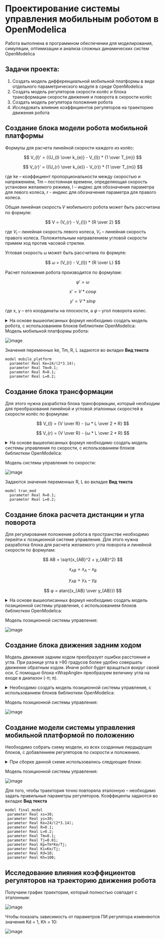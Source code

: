 # Проектирование системы управления мобильным роботом в OpenModelica  
Работа выполнена в программном обеспечении для моделирования, симуляции, оптимизации и анализа сложных динамических систем OpenModelica  
## Задачи проекта:  
1)	Создать модель дифференциальной мобильной платформы в виде отдельного параметрического модуля в среде OpenModelica
2)	Создать модель регуляторов скорости колёс и блока трансформации скорости движения и поворота в скорости колёс
3)	Создать модель регулятора положения робота
4)	Исследовать влияние коэффициентов регуляторов на траекторию движения робота  

## Создание блока модели робота мобильной платформы  
Формулы для расчета линейной скорости каждого из колёс:  

$$ V_{l}' = ({U_{l} \over k_{e}} - V_{l}) * {1 \over T_{m}} $$

$$ V_{r}' = ({U_{r} \over k_{e}} - V_{r}) * {1 \over T_{m}} $$

где ke – коэффициент пропорциональности между скоростью и напряжением, Tm – постоянная времени, определяющая скорость установки желаемого режима, l – индекс для обозначения параметра для левого колеса, r - индекс для обозначения параметра для правого колеса.  

Общая линейная скорость 𝑉 мобильного робота может быть рассчитана по формуле:  

$$ V = (V_{r} - V_{l}) * {R \over 2} $$

где $V_{l}$ – линейная скорость левого колеса, $V_{r}$ – линейная скорость правого колеса. Положительным направлением угловой скорости примем ход против часовой стрелки.  

Угловая скорость 𝜔 может быть рассчитана по формуле:  

$$ 𝜔 = (V_{r} - V_{l}) * {R \over L} $$

Расчет положения робота производится по формулам:  

$$ φ' = ω $$  

$$ x' = V * cosφ $$ 

$$ y'= V * sinφ $$

где x, y – его координаты на плоскости, а 𝜑 – угол поворота колес.  

<details><summary>На основе вышеописанных формул необходимо создать модель робота, с использованием блоков библиоткеи OpenModelica:</summary>  
  
- 2 блока ввода «RealInput»   
- 2 блока решения уравнений «FirstOrder» (со значениями Tm)  
- 2 блока сложения «Add»  
- 2 блока переменных «Gain» (cо значениями R/2 и R/L)  
- 3 блока «Integrator»  
- 1 блок функции cos «Cos»  
- 1 блок функции sin «Sin»  
- 2 блока умножения «Product»  
- 1 блок «WrapAngle»  
- 5 блоков вывода «RealOutput»

</details>
Модель мобильной платформы робота:

![image](https://github.com/ksen322/university-projects/assets/119673458/0e754beb-8717-4c65-8142-81891cf469c9)

Значения переменных ke, Tm, R, L задаются во вкладке **Вид текста**   
```
model mobile_platform
  parameter Real Ke=24/(2*3.14);
  parameter Real Tm=0.1;
  parameter Real R=0.1;
  parameter Real L=0.2;
```

## Создание блока трансформации  
Для этого нужна разработка блока трансформации, который необходим для преобразования линейной и угловой эталонных скоростей в скорости колёс по формулам:  

$$ V_{l} = {V \over R} - {ω * L \over 2 * R} $$

$$ V_{r} = {V \over R} - {ω * L \over 2 * R} $$

<details><summary>На основе вышеописанных формул необходимо создать модель системы управления по скорости, с использованием блоков библиоткеи OpenModelica:</summary>
  
- 2 блока ввода «RealInput»
- 2 блока переменных «Gain» (cо значениями 1/R и L/2R)
- 2 блока сложения «Add»
- 2 блоков вывода «RealOutput»

</details>

Модель системы управления по скорости:  

![image](https://github.com/ksen322/university-projects/assets/119673458/80b6b3e8-d8ff-45b4-b5b1-101db39a003f)  

Задаются значения переменных R, L во вкладке **Вид текста**  

```
model tran_mod
  parameter Real R=0.1;
  parameter Real L=0.2;
```
## Создание блока расчета дистанции и угла поворота  

Для регулирования положения робота в пространстве необходимо перейти к позиционной системе управления. Для этого нужна разработка блока для расчета желаемого угла поворота и линейной скорости по формулам:  

$$ AB = \sqrt{x_{AB}^2 + y_{AB}^2} $$

$$ x_{AB} = x_{A} - x_{B} $$

$$ y_{AB} = y_{A} - y_{B} $$

$$ φ =  atan⁡({x_{AB} \over y_{AB}}) $$

<details><summary>На основе вышеописанных формул необходимо создать модель позиционной системы управления, с использованием блоков библиоткеи OpenModelica:</summary>
  
- 5 блоков ввода «RealInput»
- 3 блока «Feedback»
- 2 блока умножения «Product»
- 1 блока сложения «Add»
- 1 блок функции atan «Atan2»
- 2 блокa «WrapAngle»
- 1 блок функции извлечения корня «Sqrt»
- 2 блока вывода «RealOutput»

</details>

Модель позиционной системы управления:  

![image](https://github.com/ksen322/university-projects/assets/119673458/1299bfd7-5182-40b6-b354-6da25e6029cd)

## Создание блока движения задним ходом  
Модель движения задним ходом преобразует ошибки расстояния и угла. При разнице угла в >90 градусов более удобно совершать движение обратным ходом. Иначе робот будет вращаться вокруг своей оси. С помощью блока «WrapAngle» преобразуем величину угла на входе в диапазон (-π; π).  

<details><summary>Необходимо создать модель позиционной системы управления, с использованием блоков библиоткеи OpenModelica:</summary>
  
- 2 блока ввода «RealInput»
- 3 блока констант «Constant» (со значениями 1, -1, 3.1415)
- 1 блок «Feedback»
- 1 блока умножения «Product»
- 2 блокa «WrapAngle»
- 1 блока сложения «Abs»
- 1 блок сравнения «LessEqualThreshold» (со значением 3.1415/2)
- 2 блока «Switch»
- 2 блока вывода «RealOutput»

</details>

Модель позиционной системы управления:  

![image](https://github.com/ksen322/university-projects/assets/119673458/270a1337-bb05-4427-a319-0b6d0d93de31)

## Создание модели системы управления мобильной платформой по положению  
Необходимо собрать схему модели, из всех созданные пердыдущих блоков, с добавлением регуляторов по скорости и положению.
<details><summary>При сборке данной схеме использовались следующие блоки:</summary>
  
- 2 блока таблиц «TimeTable»
- Блок расчета дистанции и угла поворота «eps1»
- Блок движения задним ходом «eps_back»
- Пропорционально-интегральный регулятор (по скорости), состощий из:
  - 2 блоков «Gain»
  - Блока трансформации «transform1»
  - 2 блоков «Feedback»
- Пропорционального регулятора (по положению), состоящий из:
  - 2 блоков «PI»
  - блока модели робота мобильной платформы

</details>

Модель позиционной системы управления:  

![image](https://github.com/ksen322/university-projects/assets/119673458/9fa447ad-ab8a-426e-89d4-d08d01e1a926)  

Для того, чтобы траектория точно повторяла эталонную – необходимо задать правильные параметры регуляторов. Коэффиценты задаются во вкладке **Вид текста**  
```
model final_model
 parameter Real xs=30;
 parameter Real ys=30;
 parameter Real Ke=24/(2*3.14);
 parameter Real R=0.1;
 parameter Real L=0.2;
 parameter Real Tm=0.1;
 parameter Real Tj=0.01;
 parameter Real Kp=Tm*Ke/Tj;
 parameter Real Ki=Ke/Tj;
 parameter Real Kd=10;
 parameter Real Kh=100;
```

## Исследование влияния коэффициентов регуляторов на траекторию движения робота  
Получаем график траектории, который полностью совпадет с эталонным:  

![image](https://github.com/ksen322/university-projects/assets/119673458/c2a91e25-1814-4f1d-ba2f-6969eaa9241f)  

Чтобы показать зависимость от параметров ПИ регулятора изменяются значения Kd = 1, Kh = 10:  

![image](https://github.com/ksen322/university-projects/assets/119673458/0145b4df-f48d-4169-a389-e289565bd8ef)  
